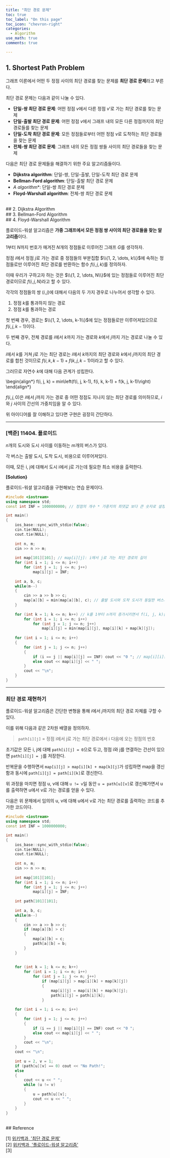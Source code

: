 ```yaml
---
title: "최단 경로 문제"
toc: true
toc_label: "On this page"
toc_icon: "chevron-right"
categories:
  - Algorithm
use_math: true
comments: true

---
```


## 1. Shortest Path Problem

그래프 이론에서 어떤 두 정점 사이의 최단 경로를 찾는 문제를 **최단 경로 문제**라고 부른다.

최단 경로 문제는 다음과 같이 나눌 수 있다.

- **단일-쌍 최단 경로 문제**: 어떤 정점 $v$에서 다른 정점 $v'$로 가는 최단 경로를 찾는 문제
- **단일-출발 최단 경로 문제**: 어떤 정점 $v$에서 그래프 내의 모든 다른 정점까지의 최단 경로들를 찾는 문제
- **단일-도착 최단 경로 문제**: 모든 정점들로부터 어떤 정점 $v$로 도착하는 최단 경로들을 찾는 문제
- **전체-쌍 최단 경로 문제**: 그래프 내의 모든 정점 쌍들 사이의 최단 경로들을 찾는 문제

다음은 최단 경로 문제들을 해결하기 위한 주요 알고리즘들이다.

- **Dijkstra algorithm**: 단일-쌍, 단일-출발, 단일-도착 최단 경로 문제
- **Bellman-Ford algorithm**: 단일-출발 최단 경로 문제
- **A* algorithm**: 단일-쌍 최단 경로 문제
- **Floyd-Warshall algorithm**: 전체-쌍 최단 경로 문제


<br/>
## 2. Dijkstra Algorithm


<br/>
## 3. Bellman-Ford Algorithm


<br/>
## 4. Floyd-Warshall Algorithm

플로이드-워셜 알고리즘은 **가중 그래프에서 모든 정점 쌍 사이의 최단 경로들을 찾는 알고리즘**이다.

1부터 $N$까지 번호가 매겨진 $N$개의 정점들로 이루어진 그래프 $G$를 생각하자.

정점 $i$에서 정점 $j$로 가는 경로 중 정점들의 부분집합 $\\{1, 2, \dots, k\\}$에 속하는 정점들로만 이루어진 최단 경로를 반환하는 함수 $f(i, j, k)$를 정의하자.

이때 우리가 구하고자 하는 것은 $\\{1, 2, \dots, N\\}$에 있는 정점들로 이루어진 최단 경로이므로 $f(i, j, N)$라고 할 수 있다.

각각의 정점들의 쌍 $(i, j)$에 대해서 다음의 두 가지 경우로 나누어서 생각할 수 있다.

1. 정점 $k$를 통과하지 않는 경로
2. 정점 $k$를 통과하는 경로

첫 번째 경우, 경로는 $\\{1, 2, \dots, k-1\\}$에 있는 정점들로만 이루어져있으므로 $f(i, j, k-1)$이다.

두 번째 경우, 전체 경로를 $i$에서 $k$까지 가는 경로와 $k$에서 $j$까지 가는 경로로 나눌 수 있다.

$i$에서 $k$를 거쳐 $j$로 가는 최단 경로는 $i$에서 $k$까지의 최단 경로와 $k$에서 $j$까지의 최단 경로를 합친 것이므로 $f(i, k, k-1) + f(k, j, k-1)$이라고 할 수 있다.

그러므로 자연수 $k$에 대해 다음 관계가 성립한다.

\begin{align\*}
f(i, j, k) = min\left(f(i, j, k-1), f(i, k, k-1) + f(k, j, k-1)\right)
\end{align\*}

$f(i, j, 0)$은 $i$에서 $j$까지 가는 경로 중 어떤 정점도 지나지 않는 최단 경로를 의미하므로, $i$와 $j$ 사이의 간선의 가중치임을 알 수 있다.

위 아이디어를 잘 이해하고 있다면 구현은 굉장히 간단하다.

---

### [백준] 11404. 플로이드

$n$개의 도시와 도시 사이를 이동하는 $m$개의 버스가 있다.

각 버스는 출발 도시, 도착 도시, 비용으로 이루어져있다.

이때, 모든 i, j에 대해서 도시 i에서 j로 가는데 필요한 최소 비용을 출력한다.

**[Solution}**

플로이드-워셜 알고리즘을 구현해보는 연습 문제이다.

```cpp
#include <iostream>
using namespace std;
const int INF = 1000000000; // 정점의 개수 * 가중치의 최댓값 보다 큰 숫자로 설정

int main()
{
    ios_base::sync_with_stdio(false);
    cin.tie(NULL);
    cout.tie(NULL);
    
    int n, m;
    cin >> n >> m;
    
    int map[101][101]; // map[i][j]: i에서 j로 가는 최단 경로의 길이
    for (int i = 1; i <= n; i++)
        for (int j = 1; j <= n; j++)
            map[i][j] = INF;
    
    int a, b, c;
    while(m--)
    {
        cin >> a >> b >> c;
        map[a][b] = min(map[a][b], c); // 출발 도시와 도착 도시가 동일한 버스가 존재할 수 있으므로 그 중 최솟값을 저장한다.
    }
    
    for (int k = 1; k <= n; k++) // k를 1부터 n까지 증가시키면서 f(i, j, k)를 구해준다.
        for (int i = 1; i <= n; i++)
            for (int j = 1; j <= n; j++)
                map[i][j] = min(map[i][j], map[i][k] + map[k][j]);
    
    for (int i = 1; i <= n; i++)
    {
        for (int j = 1; j <= n; j++)
        {
            if (i == j || map[i][j] == INF) cout << "0 "; // map[i][i]는 i에서 i로 되돌아오는 사이클의 최단 길이를 의미한다.
            else cout << map[i][j] << " ";
        }
        cout << "\n";
    }
}
```

---

### 최단 경로 재현하기

플로이드-워셜 알고리즘은 간단한 변형을 통해 $i$에서 $j$까지의 최단 경로 자체를 구할 수 있다.

이를 위해 다음과 같은 2차원 배열을 정의하자.

> `path[i][j]` = 정점 i에서 j로 가는 최단 경로에서 i 다음에 오는 정점의 번호

초기값은 모든 i, j에 대해 `path[i][j] = 0`으로 두고, 정점 i와 j를 연결하는 간선이 있으면 `path[i][j] = j`를 저장한다.

반복문을 수행하면서 `map[i][j] > map[i][k] + map[k][j]`가 성립하면 map을 갱신함과 동시에 `path[i][j] = path[i][k]`로 갱신한다.

위 과정을 마치면 정점 u, v에 대해 `u != v`일 동안 `u = path[u][v]`로 갱신해가면서 u를 출력하면 u에서 v로 가는 경로를 얻을 수 있다.

다음은 위 문제에서 임의의 u, v에 대해 u에서 v로 가는 최단 경로를 출력하는 코드를 추가한 코드이다.

```cpp
#include <iostream>
using namespace std;
const int INF = 1000000000;

int main()
{
    ios_base::sync_with_stdio(false);
    cin.tie(NULL);
    cout.tie(NULL);
    
    int n, m;
    cin >> n >> m;
    
    int map[101][101];
    for (int i = 1; i <= n; i++)
        for (int j = 1; j <= n; j++)
            map[i][j] = INF;
    
    int path[101][101];
    
    int a, b, c;
    while(m--)
    {
        cin >> a >> b >> c;
        if (map[a][b] > c)
        {
            map[a][b] = c;
            path[a][b] = b;
        }
    }
    
    
    for (int k = 1; k <= n; k++)
        for (int i = 1; i <= n; i++)
            for (int j = 1; j <= n; j++)
                if (map[i][j] > map[i][k] + map[k][j])
                {
                    map[i][j] = map[i][k] + map[k][j];
                    path[i][j] = path[i][k];
                }
    
    for (int i = 1; i <= n; i++)
    {
        for (int j = 1; j <= n; j++)
        {
            if (i == j || map[i][j] == INF) cout << "0 ";
            else cout << map[i][j] << " ";
        }
        cout << "\n";
    }
    cout << "\n";
    
    int u = 2, v = 1;
    if (path[u][v] == 0) cout << "No Path!";
    else
    {
        cout << u << " ";
        while (u != v)
        {
            u = path[u][v];
            cout << u << " ";
        }
    }
}
```


<br/>
## Reference

[1] [위키백과, '최단 경로 문제'](https://ko.m.wikipedia.org/wiki/%EC%B5%9C%EB%8B%A8_%EA%B2%BD%EB%A1%9C_%EB%AC%B8%EC%A0%9C)  
[2] [위키백과, '플로이드-워셜 알고리즘'](https://ko.m.wikipedia.org/wiki/%ED%94%8C%EB%A1%9C%EC%9D%B4%EB%93%9C-%EC%9B%8C%EC%85%9C_%EC%95%8C%EA%B3%A0%EB%A6%AC%EC%A6%98)  
[3]
